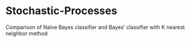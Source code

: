 # Stochastic-Processes
Comparison of Naïve Bayes classifier and Bayes’ classifier with K nearest neighbor method

